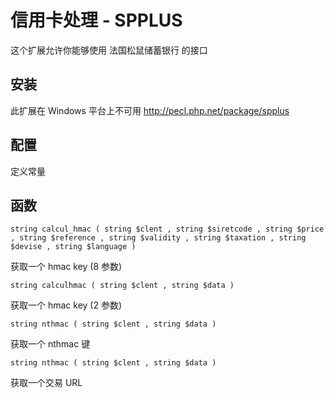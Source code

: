 # 信用卡处理 - SPPLUS

这个扩展允许你能够使用 法国松鼠储蓄银行 的接口

## 安装

此扩展在 Windows 平台上不可用
http://pecl.php.net/package/spplus

## 配置

定义常量

## 函数

`string calcul_hmac ( string $clent , string $siretcode , string $price , string $reference , string $validity , string $taxation , string $devise , string $language )`

获取一个 hmac key (8 参数)

`string calculhmac ( string $clent , string $data )`

获取一个 hmac key (2 参数)

`string nthmac ( string $clent , string $data )`

获取一个 nthmac 键

`string nthmac ( string $clent , string $data )`

获取一个交易 URL
